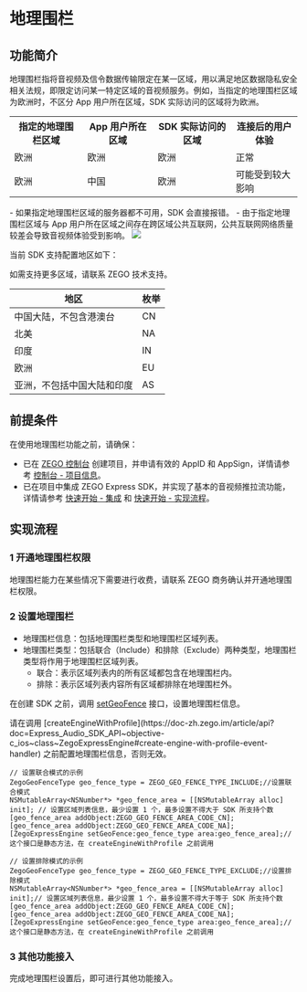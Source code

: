 # 地理围栏

## 功能简介


地理围栏指将音视频及信令数据传输限定在某一区域，用以满足地区数据隐私安全相关法规，即限定访问某一特定区域的音视频服务。例如，当指定的地理围栏区域为欧洲时，不区分 App 用户所在区域，SDK 实际访问的区域将为欧洲。


<table>
  <colgroup>
    <col/>
    <col/>
  </colgroup>
<tbody><tr>
<th>指定的地理围栏区域</th>
<th>App 用户所在区域</th>
<th>SDK 实际访问的区域</th>
<th>连接后的用户体验</th>
</tr>
<tr>
<td>欧洲</td>
<td>欧洲</td>
<td>欧洲</td>
<td>正常</td>
</tr>
<tr>
<td>欧洲</td>
<td>中国</td>
<td>欧洲</td>
<td>可能受到较大影响</td>
</tr>
</tbody></table>


<Warning title="注意">
- 如果指定地理围栏区域的服务器都不可用，SDK 会直接报错。
- 由于指定地理围栏区域与 App 用户所在区域之间存在跨区域公共互联网，公共互联网网络质量较差会导致音视频体验受到影响。
</Warning>

<Frame width="512" height="auto" caption="">
  <img src="https://doc-media.zego.im/sdk-doc/Pics/Express/Geofencing_pic.jpeg" />
</Frame>

当前 SDK 支持配置地区如下：

<Note title="说明">
如需支持更多区域，请联系 ZEGO 技术支持。
</Note>


|地区|枚举|
|-|-|
|中国大陆，不包含港澳台|CN|
|北美|NA|
|印度|IN|
|欧洲|EU|
|亚洲，不包括中国大陆和印度|AS|

## 前提条件

在使用地理围栏功能之前，请确保：
- 已在 [ZEGO 控制台](https://console.zego.im) 创建项目，并申请有效的 AppID 和 AppSign，详情请参考 [控制台 - 项目信息](/console/project-info)。
- 已在项目中集成 ZEGO Express SDK，并实现了基本的音视频推拉流功能，详情请参考 [快速开始 - 集成](https://doc-zh.zego.im/article/3574) 和 [快速开始 - 实现流程](https://doc-zh.zego.im/article/7631)。

## 实现流程

### 1 开通地理围栏权限

地理围栏能力在某些情况下需要进行收费，请联系 ZEGO 商务确认并开通地理围栏权限。


### 2 设置地理围栏

- 地理围栏信息：包括地理围栏类型和地理围栏区域列表。
- 地理围栏类型：包括联合（Include）和排除（Exclude）两种类型，地理围栏类型将作用于地理围栏区域列表。
    - 联合：表示区域列表内的所有区域都包含在地理围栏内。
    - 排除：表示区域列表内容所有区域都排除在地理围栏外。

在创建 SDK 之前，调用 [setGeoFence](https://doc-zh.zego.im/article/api?doc=Express_Audio_SDK_API~objective-c_ios~class~ZegoExpressEngine#set-geo-fence-area) 接口，设置地理围栏信息。


<Warning title="注意">
请在调用 [createEngineWithProfile](https://doc-zh.zego.im/article/api?doc=Express_Audio_SDK_API~objective-c_ios~class~ZegoExpressEngine#create-engine-with-profile-event-handler) 之前配置地理围栏信息，否则无效。
</Warning>


```objc
// 设置联合模式的示例
ZegoGeoFenceType geo_fence_type = ZEGO_GEO_FENCE_TYPE_INCLUDE;//设置联合模式
NSMutableArray<NSNumber*> *geo_fence_area = [[NSMutableArray alloc] init]; // 设置区域列表信息，最少设置 1 个，最多设置不得大于 SDK 所支持个数
[geo_fence_area addObject:ZEGO_GEO_FENCE_AREA_CODE_CN];
[geo_fence_area addObject:ZEGO_GEO_FENCE_AREA_CODE_NA];
[ZegoExpressEngine setGeoFence:geo_fence_type area:geo_fence_area];// 这个接口是静态方法，在 createEngineWithProfile 之前调用

// 设置排除模式的示例
ZegoGeoFenceType geo_fence_type = ZEGO_GEO_FENCE_TYPE_EXCLUDE;//设置排除模式
NSMutableArray<NSNumber*> *geo_fence_area = [[NSMutableArray alloc] init];// 设置区域列表信息，最少设置 1 个，最多设置不得大于等于 SDK 所支持个数
[geo_fence_area addObject:ZEGO_GEO_FENCE_AREA_CODE_CN];
[geo_fence_area addObject:ZEGO_GEO_FENCE_AREA_CODE_NA];
[ZegoExpressEngine setGeoFence:geo_fence_type area:geo_fence_area];// 这个接口是静态方法，在 createEngineWithProfile 之前调用
```

### 3 其他功能接入

完成地理围栏设置后，即可进行其他功能接入。

<Content />